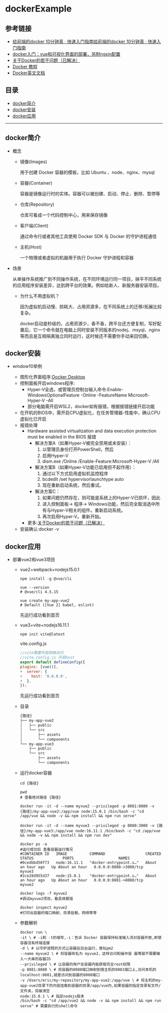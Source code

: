 # dockerExample

## 参考链接

* [给前端的docker 10分钟真 · 快速入门指南给前端的docker 10分钟真 · 快速入门指南](https://juejin.cn/post/7050304120082661407)
* [docker入门：vue和可视化界面的部署，另附ngxin配置](https://juejin.cn/post/6999062566202769439)
* [关于Docker的若干问题（已解决）](https://blog.csdn.net/m0_43438893/article/details/110260427)
* [Docker 教程](https://www.runoob.com/docker/docker-tutorial.html)
* [Docker英文文档](https://docs.docker.com/get-started/)

## 目录

* [docker简介](#docker简介)
* [docker安装](#docker安装)
* [docker应用](#docker应用)

---

## docker简介

* 概念

    * 镜像(Images)

        用于创建 Docker 容器的模板，比如 Ubuntu 、node、nginx、mysql

    * 容器(Container)

        容器是镜像运行时的实体。容器可以被创建、启动、停止、删除、暂停等

    * 仓库(Repository)

        仓库可看成一个代码控制中心，用来保存镜像

    * 客户端(Client)

        通过命令行或者其他工具使用 Docker SDK 与 Docker 的守护进程通信

    * 主机(Host)

        一个物理或者虚拟的机器用于执行 Docker 守护进程和容器

* 场景

    从单操作系统推广到不同操作系统，在不同环境运行同一项目，抹平不同系统的应用程序安装差异，达到跨平台的效果。例如给新人、新服务器安装项目。

    * 为什么不用虚拟机？

        因为虚拟机启动慢、损耗大、占用资源多，在不同系统上的迁移/拓展比较复杂。

        docker启动是秒级的，占用资源少，香不香，跨平台还方便复制，写好配置后，它一个命令就在电脑上同时安装不同版本的nodej、msyql、nginx 等而且是互相隔离独立同时运行，这时候还不需要你手动来回切换。

## docker安装

* window10举例

    * 图形化界面程序:[Docker Desktop](https://hub.docker.com/editions/community/docker-ce-desktop-windows)
    * 控制面板开启windows程序:
        * Hyper-V全选，或管理员控制台输入命令:Enable-WindowsOptionalFeature -Online -FeatureName Microsoft-Hyper-V -All
        * 部分电脑需开启WSL2，docker如有报错，根据报错链接开启功能
    * 在开机的BIOS中，需开启CPU虚拟化，在任务管理器-性能中，确认CPU虚拟化已开启
    * 报错处理
        * Hardware assisted virtualization and data execution protection must be enabled in the BIOS 报错
            * 解决方案A（如果Hyper-V被完全禁用或未安装）：
                1. 以管理员身份打开PowerShell，然后
                2. 启用Hyper-V
                3. dism.exe /Online /Enable-Feature:Microsoft-Hyper-V /All
            * 解决方案B（如果Hyper-V功能已启用但不起作用）：
                1. 通过以下方式启用虚拟机监控程序
                2. bcdedit /set hypervisorlaunchtype auto
                3. 现在重新启动系统，然后重试。
            * 解决方案C：
                1. 如果问题仍然存在，则可能是系统上的Hyper-V已损坏，因此
                2. 进入控制面板-> 程序-> Windows功能，然后完全取消选中所有与Hyper-V相关的组件。重新启动系统。
                3. 再次启用Hyper-V。重新开始。
        * 更多:[关于Docker的若干问题（已解决）](https://blog.csdn.net/m0_43438893/article/details/110260427)
    * 安装确认:docker -v

## docker应用

* 部署vue2和vue3项目

    * vue2+webpack+nodejs15.0.1

        ```shell
        npm install -g @vue/cli

        vue --version
        # @vue/cli 4.5.15

        vue create my-app-vue2
        # Default ([Vue 2] babel, eslint) 
        ```

        先运行成功看到首页

    * vue3+vite+nodejs16.11.1

        ```shell
        npm init vite@latest
        ```

        vite.config.js
        ```js
        //vite需要开启网络访问
        //vite.config.js 开启host
        export default defineConfig({
        plugins: [vue()],
        +  server: {
        +    host: '0.0.0.0',
        +  },
        });
        ```

        先运行成功看到首页

    * 目录

        ```txt
        {路径}
        ├── my-app-vue2
        │   ├── public
        │   └── src
        │       ├── assets
        │       └── components
        └── my-app-vue3
            ├── public
            └── src
                ├── assets
                └── components
        ```

    * 运行docker容器

        ```shell
        cd {路径}

        pwd
        # 查看绝对路径 {路径}

        docker run -it -d --name myvue2 --privileged -p 8081:8080 -v  {路径}/my-app-vue2:/app/vue node:15.0.1 /bin/bash -c "cd /app/vue && node -v && npm install && npm run serve"

        docker run -it -d --name myvue3 --privileged -p 8080:3000 -v {路径}/my-app-vue3:/app/vue node:16.11.1 /bin/bash -c "cd /app/vue && node -v && npm install && npm run dev"

        docker ps -a
        #运行成功后 查看容器运行情况
        #CONTAINER ID   IMAGE          COMMAND                  CREATED             STATUS             PORTS                    NAMES
        #0cedbbd50f73   node:16.11.1   "docker-entrypoint.s…"   About an hour ago   Up About an hour   0.0.0.0:8080->3000/tcp   myvue3
        #2ce28d955d37   node:15.0.1    "docker-entrypoint.s…"   About an hour ago   Up About an hour   0.0.0.0:8081->8080/tcp   myvue2

        docker logs -f myvue2
        #调试myvue2项目，看具体报错

        docker inspect myvue2
        #打印出容器的端口映射、目录挂载、网络等等
        ```

    * 参数解析

        ```shell
        docker run \
        -it \ # -i和 -t的缩写,-i：告诉 Docker 容器保持标准输入流对容器开放,即使容器没有终端连接
        -d \ # 以守护进程的方式让容器在后台运行，类似pm2
        --name myvue2 \ # 将容器命名为 myvue2，这样访问和操作容 器等就不需要输入一大串的容器ID
        --privileged \ # 让容器的用户在容器内能获取完全root权限
        -p 8081:8080 \ # 将容器的8080端口映射到宿主机的8081端口上,访问本机的localhost:8081,就是访问到容器的8080端口
        -v /Users/eric/my-repository/my-app-vue2:/app/vue \ # 将主机的my-app-vue2目录下的内容挂载到容器的目录/app/vue内,如果容器的指定目录有文件/文件夹，将被清空
        node:15.0.1 \ # 指定nodejs版本
        /bin/bash -c "cd /app/vue2 && node -v && npm install && npm run serve" # 需要执行的shell命令
        ```